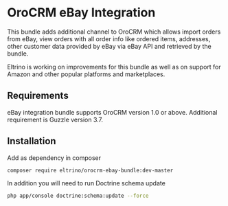 OroCRM eBay Integration
========================

This bundle adds additional channel to OroCRM which allows import orders from eBay, view orders with all order info like ordered items, addresses, other customer data provided by eBay via eBay API and retrieved by the bundle.

Eltrino is working on improvements for this bundle as well as on support for Amazon and other popular platforms and marketplaces.

Requirements
------------

eBay integration bundle supports OroCRM version 1.0 or above. Additional requirement is Guzzle version 3.7.

Installation
------------

Add as dependency in composer

```bash
composer require eltrino/orocrm-ebay-bundle:dev-master
```

In addition you will need to run Doctrine schema update

```bash
php app/console doctrine:schema:update --force
```